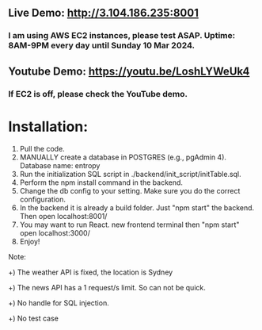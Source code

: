 ## Live Demo: http://3.104.186.235:8001

### I am using AWS EC2 instances, please test ASAP. Uptime: 8AM-9PM every day until Sunday 10 Mar 2024.

## Youtube Demo: https://youtu.be/LoshLYWeUk4

### If EC2 is off, please check the YouTube demo.

# Installation:

1. Pull the code.
2. MANUALLY create a database in POSTGRES (e.g., pgAdmin 4). Database name: entropy
3. Run the initialization SQL script in ./backend/init_script/initTable.sql.
4. Perform the npm install command in the backend.
5. Change the db config to your setting. Make sure you do the correct configuration.
6. In the backend it is already a build folder. Just "npm start" the backend. Then open localhost:8001/
7. You may want to run React. new frontend terminal then "npm start" open localhost:3000/
8. Enjoy!

Note:

+) The weather API is fixed, the location is Sydney

+) The news API has a 1 request/s limit. So can not be quick.

+) No handle for SQL injection.

+) No test case
